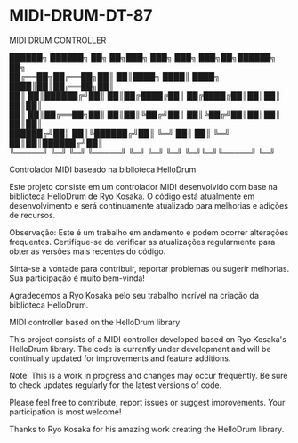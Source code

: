 # MIDI-DRUM-DT-87
MIDI DRUM CONTROLLER 


██████╗ ██████╗ ██╗   ██╗███╗   ███╗    ███╗   ███╗██╗██████╗ ██╗    
██╔══██╗██╔══██╗██║   ██║████╗ ████║    ████╗ ████║██║██╔══██╗██║    
██║  ██║██████╔╝██║   ██║██╔████╔██║    ██╔████╔██║██║██║  ██║██║    
██║  ██║██╔══██╗██║   ██║██║╚██╔╝██║    ██║╚██╔╝██║██║██║  ██║██║    
██████╔╝██║  ██║╚██████╔╝██║ ╚═╝ ██║    ██║ ╚═╝ ██║██║██████╔╝██║    
╚═════╝ ╚═╝  ╚═╝ ╚═════╝ ╚═╝     ╚═╝    ╚═╝     ╚═╝╚═╝╚═════╝ ╚═╝    
                                                                     

Controlador MIDI baseado na biblioteca HelloDrum

Este projeto consiste em um controlador MIDI desenvolvido com base na biblioteca HelloDrum de Ryo Kosaka. O código está atualmente 
em desenvolvimento e será continuamente atualizado para melhorias e adições de recursos.

Observação: Este é um trabalho em andamento e podem ocorrer alterações frequentes. Certifique-se de verificar as atualizações 
regularmente para obter as versões mais recentes do código.

Sinta-se à vontade para contribuir, reportar problemas ou sugerir melhorias. Sua participação é muito bem-vinda!

Agradecemos a Ryo Kosaka pelo seu trabalho incrível na criação da biblioteca HelloDrum.


MIDI controller based on the HelloDrum library

This project consists of a MIDI controller developed based on Ryo Kosaka's HelloDrum library. The code is currently under development and will be continually updated for improvements and feature additions.

Note: This is a work in progress and changes may occur frequently. Be sure to check updates regularly for the latest versions of code.

Please feel free to contribute, report issues or suggest improvements. Your participation is most welcome!

Thanks to Ryo Kosaka for his amazing work creating the HelloDrum library.
